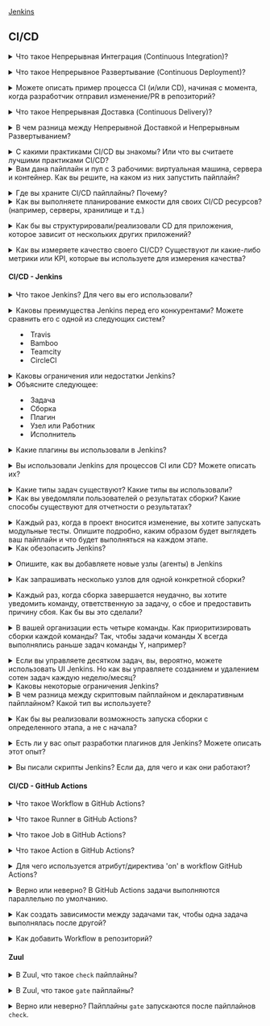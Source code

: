 [Jenkins](https://www.jenkins.io/doc/developer/)<br>

## CI/CD

<details>
<summary>Что такое Непрерывная Интеграция (Continuous Integration)?</summary><br><b>

Практика разработки, при которой разработчики часто интегрируют код в общий репозиторий. Это может варьироваться от нескольких изменений каждый день или неделю до нескольких изменений за один час на больших проектах.

Каждое изменение кода (патч) проверяется, чтобы убедиться, что оно безопасно для слияния. В настоящее время это обычная практика тестировать изменение с помощью автоматизированной сборки, которая обеспечивает возможность интеграции кода. Это может быть одна сборка, которая запускает несколько тестов на разных уровнях (юнит-тесты, функциональные тесты и т.д.), или несколько отдельных сборок, которые должны пройти все или некоторые тесты для того, чтобы изменение было слито в репозиторий.
</b></details>

<details>
<summary>Что такое Непрерывное Развертывание (Continuous Deployment)?</summary><br><b>

Стратегия разработки, используемая разработчиками для автоматического развертывания программного обеспечения в продуктивной среде, при этом любое изменение кода должно проходить через фазу автоматизированного тестирования. Только когда это успешно, выпуск считается готовым для продуктивной среды. Это исключает любое человеческое взаимодействие и должно быть реализовано только после настройки производственных конвейеров с мониторингом и отчетностью в реальном времени о развернутых активах. Если будут обнаружены какие-либо проблемы в продуктивной среде, должно быть просто откатиться к предыдущему рабочему состоянию.

Для получения дополнительной информации, пожалуйста, прочитайте [здесь](https://www.atlassian.com/continuous-delivery/continuous-deployment).
</b></details>

<details>
<summary>Можете описать пример процесса CI (и/или CD), начиная с момента, когда разработчик отправил изменение/PR в репозиторий?</summary><br><b>

Существует множество ответов на этот вопрос, так как процессы CI различаются в зависимости от используемых технологий и типа проекта, в который было отправлено изменение. Такие процессы могут включать одну или несколько из следующих стадий:

* Компиляция 
* Сборка
* Установка
* Конфигурация
* Обновление
* Тестирование

Пример одного возможного ответа:

Разработчик отправил pull request к проекту. PR (pull request) инициировал две задачи (или одну комбинированную задачу). Одна задача для выполнения линтингового теста на изменение и вторая задача для сборки пакета, который включает отправленное изменение, и выполнения нескольких API/сценарных тестов с использованием этого пакета. Как только все тесты прошли и изменение было одобрено поддержкой/основной командой, оно сливается/отправляется в репозиторий. Если некоторые тесты не прошли, изменение не будет разрешено для слияния/отправки в репозиторий.

Совершенно другой ответ или процесс CI может описать, как разработчик отправляет код в репозиторий, после чего запускается рабочий процесс, чтобы собрать образ контейнера и отправить его в реестр. Как только в реестре, кластер k8s применяет новые изменения.
</b></details>

<details>
<summary>Что такое Непрерывная Доставка (Continuous Delivery)?</summary><br><b>

Стратегия разработки, используемая для частой доставки кода в QA и Ops для тестирования. Это подразумевает наличие промежуточной зоны, которая имеет функции, подобные производственным, где изменения могут быть приняты в продукцию только после ручного обзора. Из-за этого человеческого вовлечения, обычно есть временной лаг между выпуском и обзором, что делает его медленным и подверженным ошибкам по сравнению с непрерывным развертыванием.

Для получения дополнительной информации, пожалуйста, прочитайте [здесь](https://www.atlassian.com/continuous-delivery/continuous-deployment).
</b></details>

<details>
<summary>В чем разница между Непрерывной Доставкой и Непрерывным Развертыванием?</summary><br><b>

Обе концепции охватывают один и тот же процесс развертывания изменений, которые были собраны и/или протестированы в CI-пipelines.<br>
Разница между ними заключается в том, что Непрерывная Доставка не является полностью автоматизированным процессом, в отличие от Непрерывного Развертывания, где каждое изменение, протестированное в процессе, в конечном итоге разворачивается в продуктивной среде. В непрерывной доставке кто-то либо одобряет процесс развертывания, либо сам процесс развертывания основывается на ограничениях и условиях (например, временные ограничения развертывания каждую неделю/месяц...).
</b></details>

<details>
<summary>С какими практиками CI/CD вы знакомы? Или что вы считаете лучшими практиками CI/CD?</summary><br><b>

* Часто коммитить и тестировать.
* Тестовая/промежуточная среда должна быть клонированием производственной среды.
* Очищайте свои среды (например, ваши CI/CD пайплайны могут создать много ресурсов. Они также должны заботиться о очистке всего, что они создали).
* CI/CD пайплайны должны давать одинаковые результаты как при удаленном, так и при локальном выполнении.
* Рассматривайте CI/CD как еще одно приложение в вашей организации, а не как "клейкий" код.
* Запросные среды вместо заранее выделенных ресурсов для целей CI/CD.
* Этапы/задачи пайплайнов должны быть общими между приложениями или микросервисами (не переизобретайте общие задачи, такие как "клонирование проекта").
</b></details>

<details>
<summary>Вам дана пайплайн и пул с 3 рабочими: виртуальная машина, сервера и контейнер. Как вы решите, на каком из них запустить пайплайн?</summary><br><b>

Решение о том, какой тип рабочего (виртуальная машина, "bare-metal" или контейнер) использовать для запуска пайплайна, будет зависеть от нескольких факторов, включая природу пайплайна, требования к разрабатываемому программному обеспечению, доступные ресурсы и специфические цели и ограничения процесса разработки и развертывания. Вот некоторые соображения, которые могут помочь в принятии решения:

1. Требования пайплайна
2. Доступность ресурсов
3. Масштабируемость и гибкость
4. Требования к развертыванию и изоляции
5. Соображения безопасности
6. Рабочие процессы разработки и эксплуатации
7. Соображения по стоимости

Основываясь на этих соображениях, подходящий выбор рабочего (виртуальная машина, "bare-metal" или контейнер) для запуска пайплайна будет определяться с учетом плюсов и минусов каждого варианта и в соответствии со специфическими требованиями, ресурсами и целями процесса разработки и развертывания. Также может быть полезно проконсультироваться с соответствующими заинтересованными сторонами, такими как разработчики, операционные и инфраструктурные команды, для сбора мнений и принятия обоснованного решения.
</b></details>

<details>
<summary>Где вы храните CI/CD пайплайны? Почему?</summary><br><b>

Существует несколько подходов к тому, где хранить определения CI/CD пайплайнов:

1. Репозиторий приложения - хранить их в том же репозитории приложения, который они создают или тестируют (возможно, самый популярный вариант).
2. Центральный репозиторий - хранить все CI/CD пайплайны организации/проекта в одном отдельном репозитории (возможно, лучший подход, когда несколько команд тестируют один и тот же набор проектов и в итоге имеют много пайплайнов).
3. CI репозиторий для каждого репозитория приложения - отделить код, связанный с CI, от кода приложения, но не помещать всё в одном месте (возможно, худший вариант из-за обслуживания).
4. Платформа, где выполняются CI/CD пайплайны (например, Kubernetes кластер в случае Tekton/OpenShift Pipelines).
</b></details>

<details>
<summary>Как вы выполняете планирование емкости для своих CI/CD ресурсов? (например, серверы, хранилище и т.д.)</summary><br><b>

Планирование емкости для CI/CD ресурсов включает в себя оценку ресурсов, необходимых для поддержки CI/CD пайплайна, и обеспечение достаточной емкости инфраструктуры для удовлетворения требований пайплайна. Вот некоторые шаги для выполнения планирования емкости для ресурсов CI/CD:

1. Анализ рабочей нагрузки
2. Мониторинг текущего использования
3. Выявление узких мест ресурсов
4. Прогнозирование будущего спроса
5. Планирование роста
6. Рассмотрение вопросов масштабируемости и гибкости
7. Оценка затрат и бюджета
8. Непрерывный мониторинг и корректировка

Следуя этим шагам, вы можете эффективно планировать емкость для своих ресурсов CI/CD, обеспечивая наличие достаточных ресурсов для эффективной работы вашего пайплайна и удовлетворения требований вашего процесса разработки.
</b></details>

<details>
<summary>Как бы вы структурировали/реализовали CD для приложения, которое зависит от нескольких других приложений?</summary><br><b>

Реализация Непрерывного Развертывания (CD) для приложения, которое зависит от нескольких других приложений, требует тщательного планирования и координации, чтобы обеспечить плавное и эффективное развертывание изменений во всей экосистеме. Вот некоторые общие шаги для структурирования/реализации CD для приложения с зависимостями:

1. Определите пайплайн развертывания
2. Автоматизируйте процесс развертывания
3. Управление версиями и зависимостями
4. Непрерывная интеграция и тестирование
5. Пошаговые развертывания
6. Мониторинг и управление зависимостями
7. Тестирование по всей экосистеме
8. Стратегии отката и восстановления
9. Безопасность и соблюдение норм
10. Документация и коммуникация

Реализация CD для приложения с зависимостями требует тщательного планирования, координации и автоматизации для обеспечения эффективных и надежных развертываний. Следуя лучшим практикам, таким как автоматизация, управление версиями, тестирование, мониторинг, стратегии отката и эффективная коммуникация, вы можете обеспечить плавный и успешный процесс CD для вашей экосистемы приложений.
</b></details>

<details>
<summary>Как вы измеряете качество своего CI/CD? Существуют ли какие-либо метрики или KPI, которые вы используете для измерения качества?</summary><br><b>

Измерение качества процессов CI/CD имеет решающее значение для выявления областей для улучшения, обеспечения эффективной и надежной доставки программного обеспечения и достижения непрерывного улучшения. Вот некоторые общие метрики и KPI (ключевые показатели эффективности) для измерения качества CI/CD:

1. Процент успешных сборок: Эта метрика измеряет процент успешных сборок по сравнению с общим числом сборок. Высокий процент успешных сборок указывает на то, что большинство сборок успешны и пайплайн CI/CD стабилен.
2. Время сборки и развертывания: Эта метрика измеряет время, необходимое для сборки и развертывания изменений от момента отправки кода до продуктивной среды. Быстрое время сборки и развертывания указывает на более короткий цикл обратной связи и более быстрое время выхода на рынок.
3. Частота развертывания: Эта метрика измеряет частоту развертываний в продуктивной среде в течение определенного периода времени. Более высокая частота развертывания указывает на более быстрые циклы выпусков и более частые обновления в продуктивной среде.
4. Среднее время обнаружения (MTTD): Эта метрика измеряет среднее время, необходимое для обнаружения проблем или дефектов в пайплайне CI/CD или в продуктивной среде. Меньшее MTTD указывает на более быстрое обнаружение и разрешение проблем, что приводит к более высокому качеству и более надежным развертываниям.
5. Среднее время восстановления (MTTR): Эта метрика измеряет среднее время, необходимое для восстановления после проблем или инцидентов в пайплайне CI/CD или в продуктивной среде. Меньшее MTTR указывает на более быстрое восстановление и уменьшение времени простоя, что приводит к более высокой доступности и надежности.
6. Время цикла обратной связи: Эта метрика измеряет время, необходимое для получения обратной связи по изменениям в коде, включая обзоры кода, результаты тестов и другие механизмы обратной связи. Более быстрое время цикла обратной связи позволяет более быстрые итерации и более быстрое улучшение процесса CI/CD.
7. Удовлетворенность клиентов: Эта метрика измеряет удовлетворенность конечных пользователей или клиентов качеством и надежностью развернутого программного обеспечения. Более высокая удовлетворенность клиентов указывает на то, что процесс CI/CD доставляет высококачественное программное обеспечение, соответствующее ожиданиям клиентов.

Это всего лишь некоторые примеры метрик и KPI, которые можно использовать для измерения качества процессов CI/CD. Важно выбирать метрики, которые соответствуют целям и задачам вашей организации, и регулярно отслеживать и анализировать их, чтобы постоянно улучшать процесс CI/CD и обеспечивать высокое качество доставки программного обеспечения.
</b></details>

#### CI/CD - Jenkins

<details>
<summary>Что такое Jenkins? Для чего вы его использовали?</summary><br><b>

Jenkins - это инструмент автоматизации с открытым исходным кодом, написанный на Java, с плагинами, созданными для целей Непрерывной Интеграции. Jenkins используется для непрерывной сборки и тестирования ваших программных проектов, что упрощает разработчикам интеграцию изменений в проект и упрощает пользователям получение свежей сборки. Он также позволяет постоянно доставлять программное обеспечение, интегрируясь с большим количеством технологий тестирования и развертывания.

Jenkins интегрирует процессы жизненного цикла разработки всех типов, включая сборку, документы, тестирование, упаковку, стадию, развертывание, статический анализ и многое другое.
</b></details>

<details>
<summary>Каковы преимущества Jenkins перед его конкурентами? Можете сравнить его с одной из следующих систем?

  * Travis
  * Bamboo
  * Teamcity
  * CircleCI</summary><br><b>

Jenkins имеет несколько преимуществ перед своими конкурентами, включая Travis, Bamboo, TeamCity и CircleCI. Вот некоторые ключевые преимущества:

1. С открытым исходным кодом и бесплатно
2. Настраиваемый и гибкий
3. Широкий диапазон интеграций и плагинов
4. Активное и поддерживающее сообщество

При сравнении Jenkins с его конкурентами есть некоторые ключевые различия в функциональности и возможностях. Например:

- Travis: Travis - это облачная платформа CI/CD, которая известна своей простотой использования и быстрой настройкой. Однако у нее меньше вариантов настройки и интеграций по сравнению с Jenkins.
- Bamboo: Bamboo - это инструмент CI/CD от Atlassian, создателей JIRA и Confluence. Он предоставляет ряд функций для сборки, тестирования и развертывания программного обеспечения, но может быть более дорогим и сложным в настройке по сравнению с Jenkins.
- TeamCity: TeamCity - это инструмент CI/CD от JetBrains, создателей IntelliJ IDEA. Он предоставляет ряд функций для сборки, тестирования и развертывания программного обеспечения, но может быть более сложным и требовательным к ресурсам по сравнению с Jenkins.
- CircleCI: CircleCI - это облачная платформа CI/CD, которая известна своими быстрыми временем сборки и легкой интеграцией с GitHub. Однако она может быть более дорогой по сравнению с Jenkins, особенно для более крупных проектов.
</b></details>

<details>
<summary>Каковы ограничения или недостатки Jenkins?</summary><br><b>

Это может быть оценочный ответ:

* Устаревшие панели управления с не многими возможностями для настройки
* Готовность контейнеров (это улучшилось с Jenkins X)
* Сам по себе у него не так много функций. С другой стороны, существует множество плагинов, созданных сообществом, чтобы расширить его возможности.
* Управление Jenkins и его пайплайнами как код может быть настоящим кошмаром.
</b></details>

<details>
<summary>Объясните следующее:

- Задача
- Сборка
- Плагин
- Узел или Работник
- Исполнитель</summary><br><b>
- Задача - это определение автоматизации=что и где выполнять после нажатия пользователем "собрать".
- Сборка - это выполняющийся экземпляр задачи. В любой данный момент времени может быть одна или несколько сборок (если это не ограничено конфигурацией).
- Работник - это машина/экземпляр, на котором выполняется сборка. Когда сборка запускается, она "забирает" работника из пула для выполнения на нем.
- Исполнитель - это переменная работника, определяющая, сколько сборок может выполняться на этом работнике параллельно. Значение исполнителя 3 означает, что 3 сборки могут выполняться в любой момент на этом исполнителе (не обязательно одной и той же задачи. Любые сборки).
</b></details>

<details>
<summary>Какие плагины вы использовали в Jenkins?</summary><br><b>

Jenkins имеет обширную библиотеку плагинов, и наиболее часто используемые плагины зависят от конкретных потребностей и требований каждой организации. Однако вот некоторые из самых популярных и широко используемых плагинов в Jenkins:

- Pipeline: Этот плагин позволяет пользователям создавать и управлять сложными многостадийными пайплайнами с использованием простого и удобного скриптового языка. Он предоставляет мощный и гибкий способ автоматизации всего процесса доставки программного обеспечения, от коммита кода до развертывания.

- Git: Этот плагин обеспечивает интеграцию с Git, одной из самых популярных систем управления версиями на сегодняшний день. Он позволяет пользователям извлекать код из репозиториев Git, инициировать сборки на основе изменений кода и отправлять изменения кода обратно в Git.

- Docker: Этот плагин обеспечивает интеграцию с Docker, популярной платформой для сборки, отгрузки и запуска распределенных приложений. Он позволяет пользователям собирать и запускать Docker-контейнеры как часть процесса сборки, что упрощает и позволяет повторное развертывание приложений.

- JUnit: Этот плагин обеспечивает интеграцию с JUnit, популярным фреймворком модульного тестирования для Java-приложений. Он позволяет пользователям выполнять тесты JUnit как часть их процесса сборки и генерировать отчеты и статистику по результатам тестов.

- Cobertura: Этот плагин предоставляет отчетность по покрытию кода для Java-приложений. Он позволяет пользователям измерять покрытие кода их тестами и генерировать отчеты о том, какие части кода покрыты тестами.

- Email Extension: Этот плагин предоставляет расширенные возможности уведомлений по электронной почте для Jenkins. Он позволяет пользователям настраивать содержимое и формат уведомлений по электронной почте, включая вложения, и отправлять уведомления определенным пользователям или группам на основе результатов сборки.

- Artifactory: Этот плагин обеспечивает интеграцию с Artifactory, популярным хранилищем артефактов для хранения и управления бинарными файлами и зависимостями. Он позволяет пользователям публиковать и получать артефакты из Artifactory как часть их процесса сборки.

- SonarQube: Этот плагин обеспечивает интеграцию с SonarQube, популярным инструментом анализа качества кода. Он позволяет пользователям выполнять проверки качества кода и генерировать отчеты по метрикам качества кода, таким как сложность кода, дубликаты кода и покрытие кода.
</b></details>

<details>
<summary>Вы использовали Jenkins для процессов CI или CD? Можете описать их?</summary><br><b>

Допустим, у нас есть веб-приложение, построенное с использованием Node.js, и мы хотим автоматизировать его процесс сборки и развертывания с помощью Jenkins. Вот как мы можем настроить простой CI/CD пайплайн с использованием Jenkins:

1. Установите Jenkins: Мы можем установить Jenkins на выделенном сервере или на облачной платформе, такой как AWS или Google Cloud.
2. Установить необходимые плагины: В зависимости от конкретных требований проекта, возможно, нам придется установить такие плагины, как NodeJS, Git, Docker и любые другие плагины, требуемые проектом.
3. Создать новую задачу: В Jenkins задача - это определенный набор инструкций для автоматизации конкретной задачи. Мы можем создать новую задачу и настроить ее на сборку нашего приложения на Node.js.
4. Настроить задачу: Мы можем настроить задачу для извлечения последнего кода из репозитория Git, установки необходимых зависимостей с помощью Node.js, выполнения модульных тестов и сборки приложения с использованием скрипта сборки.
5. Настроить окружение развертывания: Мы можем установить отдельное окружение для развертывания приложения, например, промежуточное или продуктивное окружение. Мы можем использовать Docker для создания образа контейнера приложения и развернуть его в окружении.
6. Настроить непрерывное развертывание: Мы можем настроить задачу на автоматическое развертывание приложения в развертываемое окружение, если сборка и тесты прошли успешно.
7. Мониторинг и устранение неполадок: Мы можем следить за пайплайном на наличие ошибок или сбоев и устранять любые возникающие проблемы.

Это всего лишь простой пример CI/CD пайплайна с использованием Jenkins, и конкретные детали реализации могут варьироваться в зависимости от требований проекта.
</b></details>

<details>
<summary>Какие типы задач существуют? Какие типы вы использовали?</summary><br><b>

В Jenkins есть различные типы задач, включая:

1. Freestyle job: Это самый распространенный тип задачи в Jenkins, который позволяет пользователям определять пользовательские шаги сборки и настраивать различные параметры, включая триггеры сборки, опрос SCM и действия после сборки.
2. Pipeline job: Pipline job - это новая функция в Jenkins, которая позволяет пользователям определять пайплайн задач, который может выполняться в определенном порядке. Пайплайн может быть определен с помощью Jenkinsfile, который предоставляет синтаксис, похожий на скрипт, для определения этапов, шагов и условий пайплайна.
3. Multi-configuration job: Этот тип задачи позволяет пользователям выполнять одну и ту же задачу с несколькими конфигурациями, такими как различные операционные системы, браузеры или устройства. Jenkins выполнит задачу для каждой указанной конфигурации, предоставляя матрицу результатов.
4. Maven job: Этот тип задачи специально предназначен для сборки Java-приложений с использованием инструмента сборки Maven. Jenkins выполнит процесс сборки Maven, включая компиляцию, тестирование и упаковку приложения.
5. Parameterized job: Этот тип задачи позволяет пользователям определять параметры, которые могут быть переданы в процесс сборки во время выполнения. Параметры могут использоваться для настройки процесса сборки, например, указания номера версии или целевого окружения.
</b></details>

<details>
<summary>Как вы уведомляли пользователей о результатах сборки? Какие способы существуют для отчетности о результатах?</summary><br><b>

Вы можете сообщать через:
  * Электронная почта
  * Мессенджеры
  * Дашборды

У каждого из этих методов есть свои недостатки и преимущества. Например, электронная почта может быть игнорирована, если отправляется слишком часто.
</b></details>

<details>
<summary>Каждый раз, когда в проект вносится изменение, вы хотите запускать модульные тесты. Опишите подробно, каким образом будет выглядеть ваш пайплайн и что будет выполняться на каждом этапе.</summary><br><b>

У пайплайнов будет несколько этапов:

  * Клонировать проект
  * Установить зависимости тестирования (например, если мне нужно установить пакет tox для запуска тестов, я установлю его на этом этапе)
  * Выполнить модульные тесты
  * (Опционально) отчет о результатах (например, по электронной почте пользователям)
  * Архивировать соответствующие логи/файлы
</b></details>

<details>
<summary>Как обезопасить Jenkins?</summary><br><b>

 [Документация Jenkins](https://www.jenkins.io/doc/book/security/securing-jenkins/) предоставляет некоторые базовые вводные сведения о том, как защитить ваш сервер Jenkins.
</b></details>

<details>
<summary>Опишите, как вы добавляете новые узлы (агенты) в Jenkins</summary><br><b>

Вы можете описать способ добавления новых узлов через UI, но лучше объяснить, как это сделать масштабируемым способом, например, с помощью скрипта или использования динамичного источника для узлов, как в одном из существующих облаков.
</b></details>

<details>
<summary>Как запрашивать несколько узлов для одной конкретной сборки?</summary><br><b>

Для задания нескольких узлов для одной конкретной сборки в Jenkins можно использовать функцию "Параллельно" в скрипте пайплайна. Функция "Параллельно" позволяет выполнить несколько этапов параллельно, и каждый этап может выполняться на своем узле.

Вот пример скрипта пайплайна, который демонстрирует, как запрашивать несколько узлов для одной конкретной сборки:

```groovy
pipeline {
    agent any
    stages {
        stage('Build') {
            parallel {
                stage('Node 1') {
                    agent { label 'node1' }
                    steps {
                        // Запуск команд сборки на Узле 1
                    }
                }
                stage('Node 2') {
                    agent { label 'node2' }
                    steps {
                        // Запуск команд сборки на Узле 2
                    }
                }
                stage('Node 3') {
                    agent { label 'node3' }
                    steps {
                        // Запуск команд сборки на Узле 3
                    }
                }
            }
        }
        stage('Deploy') {
            agent any
            steps {
                // Развертывание собранных артефактов
            }
        }
    }
}
```

В этом примере этап "Сборка" состоит из трех параллельных этапов, каждый из которых выполняется на различном узле, обозначенном как "node1", "node2" и "node3". Этап "Развертывание" запускается после завершения сборки и выполняется на любом доступном узле.

Чтобы использовать этот скрипт пайплайна, необходимо, чтобы три узла (node1, node2 и node3) были настроены в Jenkins. Также стоит убедиться, что необходимые команды сборки и зависимости установлены на каждом узле.
</b></details>

<details>
<summary>Каждый раз, когда сборка завершается неудачно, вы хотите уведомить команду, ответственную за задачу, о сбое и предоставить причину сбоя. Как бы вы это сделали?</summary><br><b>

В Jenkins вы можете использовать плагин "Email Notification" для уведомления команды, когда сборка завершается с ошибкой. Вот шаги для настройки уведомлений по электронной почте для неудачных сборок:

1. Установите плагин "Email Notification", если он еще не установлен в Jenkins.
2. Перейдите на страницу конфигурации задачи Jenkins и щелкните "Настроить".
3. Прокрутите вниз до раздела "После сборки" и нажмите "Добавить действие после сборки".
4. Выберите "Редактируемое уведомление по электронной почте" из списка вариантов.
5. Заполните необходимые поля, такие как адреса электронной почты получателей, тема и содержание письма. Вы можете использовать переменные окружения Jenkins, такие как ${BUILD_URL} и ${BUILD_LOG}, чтобы включить информацию, специфичную для сборки, в содержание письма.
6. В разделе "Расширенные настройки" выберите "Отправить получателям" и выберите "Только в случае сбоя" из выпадающего меню.
7. Нажмите "Сохранить", чтобы сохранить конфигурацию задачи.

С такой настройкой Jenkins будет отправлять уведомление по электронной почте указанным получателям каждый раз, когда сборка завершится с ошибкой, предоставляя им причину сбоя и любую другую соответствующую информацию.
</b></details>

<details>
<summary>В вашей организации есть четыре команды. Как приоритизировать сборки каждой команды? Так, чтобы задачи команды X всегда выполнялись раньше задач команды Y, например?</summary><br><b>

В Jenkins вы можете приоритизировать сборки каждой команды, используя плагин "Priority Sorter". Вот шаги для настройки приоритета сборок:

1. Установите плагин "Priority Sorter", если он еще не установлен в Jenkins.
2. Перейдите на страницу конфигурации системы Jenkins и щелкните "Настроить глобальную безопасность". Прокрутите вниз до раздела "Контроль доступа" и нажмите "На уровне проекта".
3. В разделе "Действия по умолчанию для проекта" выберите "Настроить триггеры сборки и выполнение" из выпадающего меню. Нажмите "Добавить пользователя или группу" и добавьте группы, представляющие каждую команду в вашей организации.
4. Перейдите на страницу конфигурации каждой задачи Jenkins и щелкните "Настроить". Прокрутите вниз до раздела "Среда сборки" и нажмите "Добавить шаг сборки". Выберите "Установить приоритет сборки с помощью Priority Sorter" из списка вариантов.
5. Установите приоритет задачи в зависимости от команды, которой она принадлежит. Например, если команда X отвечает за задачу, установите приоритет на более высокий, чем за задачи команды Y. Нажмите "Сохранить", чтобы сохранить конфигурацию задачи.

С такой настройкой Jenkins будет приоритизировать сборки каждой команды на основе установленного значения приоритета в конфигурации задачи. Задачи, принадлежащие команде X, будут иметь более высокий приоритет, чем задачи, принадлежащие команде Y, обеспечивая их выполнение в первую очередь.
</b></details>

<details>
<summary>Если вы управляете десятком задач, вы, вероятно, можете использовать UI Jenkins. Но как вы управляете созданием и удалением сотен задач каждую неделю/месяц?</summary><br><b>

Управление созданием и удалением сотен задач каждую неделю/месяц в Jenkins может быть громоздкой задачей, если делать это вручную через интерфейс пользователя. Вот некоторые подходы для эффективного управления большим количеством задач:

1. Используйте шаблоны задач
2. Используйте Job DSL
3. Используйте REST API Jenkins
4. Используйте инструмент управления конфигурацией
5. Используйте инструмент управления задачами Jenkins
</b></details>

<details>
<summary>Каковы некоторые ограничения Jenkins?</summary><br><b>

  * Тестирование взаимозависимостей (изменения из нескольких проектов вместе)
  * Запуск сборок из любой стадии (хотя Cloudbees реализовали нечто под названием контрольные точки).
</b></details>

<details>
<summary>В чем разница между скриптовым пайплайном и декларативным пайплайном? Какой тип вы используете?</summary><br><b>

Jenkins поддерживает два типа пайплайнов: скриптовые и декларативные пайплайны.

Скриптовые пайплайны используют синтаксис Groovy и обеспечивают высокую степень гибкости и контроля над процессом сборки. Скриптовые пайплайны позволяют разработчикам писать пользовательский код для обработки сложных сценариев, но могут быть сложными и трудными в обслуживании.

Декларативные пайплайны являются более новой функцией и обеспечивают более простой способ определения пайплайнов с использованием синтаксиса YAML. Декларативные пайплайны предоставляют более структурированный и целенаправленный способ определения сборок, облегчая начало работы с пайплайнами и уменьшая риск ошибок.

Некоторые ключевые различия между двумя типами пайплайнов:

1. Синтаксис: Скриптовые пайплайны используют синтаксис Groovy, в то время как декларативные пайплайны используют синтаксис YAML.
2. Структура: Декларативные пайплайны имеют более структурированный формат и определяют конкретные этапы, в то время как скриптовые пайплайны обеспечивают большую гибкость в определении этапов и шагов сборки.
3. Обработка ошибок: Декларативные пайплайны предоставляют более комплексную систему обработки ошибок с встроенными условиями и действиями, в то время как скриптовые пайплайны требуют более ручной обработки ошибок.
4. Удобство использования: Декларативные пайплайны проще в использовании для новичков и имеют более простой синтаксис, в то время как скриптовые пайплайны требуют больше опыта в Groovy и могут быть более сложными.
5. Обслуживание: Декларативные пайплайны легче обслуживать и модифицировать с меньшими затратами времени по сравнению со скриптовыми пайплайнами, которые могут быть более трудными для изменения и расширения с течением времени.

Мне знакомы оба типа пайплайнов, но в основном я предпочитаю декларативные пайплайны за их удобство использования и простоту.
</b></details>

<details>
<summary>Как бы вы реализовали возможность запуска сборки с определенного этапа, а не с начала?</summary><br><b>

Чтобы реализовать возможность запуска сборки с определенного этапа, а не с начала в пайплайне Jenkins, мы можем использовать директиву `when` вместе с настраиваемым параметром, чтобы определить стартовую стадию. Вот шаги для реализации этого:

1. Добавьте настраиваемый параметр в пайплайн. Этот параметр может быть простой строкой или более сложным типом данных, например, картой.
    
    ```groovy
    parameters {
        string(name: 'START_STAGE', defaultValue: '', description: 'Имя этапа, с которого начать сборку')
    }
    ```
    
2. Используйте директиву `when`, чтобы условно выполнить этапы на основе значения параметра `START_STAGE`.
    
    ```groovy
    stage('Build') {
        when {
            expression {
                params.START_STAGE == '' || currentStage.name == params.START_STAGE
            }
        }
        // Шаги сборки здесь
    }
    
    stage('Test') {
        when {
            expression {
                params.START_STAGE == '' || currentStage.name == params.START_STAGE || previousStage.result == 'SUCCESS'
            }
        }
        // Шаги тестирования здесь
    }
    
    stage('Deploy') {
        when {
            expression {
                params.START_STAGE == '' || currentStage.name == params.START_STAGE || previousStage.result == 'SUCCESS'
            }
        }
        // Шаги развертывания здесь
    }
    ```
    

  В этом примере мы используем директиву `when`, чтобы выполнить каждый этап только в том случае, если параметр `START_STAGE` пуст или совпадает с именем текущего этапа. Кроме того, для этапов "Тестирование" и "Развертывание" мы также проверяем, завершилась ли предыдущая стадия успешно перед запуском.

3. Запустите пайплайн и передайте параметр `START_STAGE`, когда это необходимо.
    
    ```groovy
    pipeline {
        agent any
        parameters {
            string(name: 'START_STAGE', defaultValue: '', description: 'Имя этапа, с которого начать сборку')
        }
        stages {
            stage('Build') {
                // Шаги сборки здесь
            }
            stage('Test') {
                // Шаги тестирования здесь
            }
            stage('Deploy') {
                // Шаги развертывания здесь
            }
        }
    }
    ```
    

При запуске пайплайна вы можете передать параметр `START_STAGE`, чтобы начать сборку с определенного этапа.

Например, если вы хотите начать сборку с этапа "Тестирование", вы можете запустить пайплайн с параметром `START_STAGE`, установленным на `'Test'`:

```groovy
pipeline?START_STAGE=Test
```

Это заставит пайплайн пропустить этап "Сборка" и начать сразу с этапа "Тестирование".
</b></details>

<details>
<summary>Есть ли у вас опыт разработки плагинов для Jenkins? Можете описать этот опыт?</summary><br><b>

Разработка плагина для Jenkins требует знаний Java и знакомства с API Jenkins. Процесс обычно включает настройку среды разработки, создание нового проекта плагина, определение точек расширения плагина и реализацию необходимого функционала с использованием кода Java. После того как плагин будет разработан, его можно упаковать и развернуть в Jenkins.

Экосистема плагинов Jenkins обширна, и существует множество ресурсов, которые могут помочь в разработке плагинов, включая документацию, форумы и онлайн-сообщества. Кроме того, Jenkins предоставляет инструменты, такие как Jenkins Plugin POM Generator и Jenkins Plugin Manager, чтобы помочь в разработке и управлении плагинами.
</b></details>

<details>
<summary>Вы писали скрипты Jenkins? Если да, для чего и как они работают?</summary><br><b>
</b></details>

#### CI/CD - GitHub Actions

<details>
<summary>Что такое Workflow в GitHub Actions?</summary><br><b>

Файл YAML, который определяет действия автоматизации и инструкции для выполнения при определенном событии.<br>
Файл размещается непосредственно в репозитории.

Workflow может быть чем угодно - запуск тестов, компиляция кода, создание пакетов и т.д.
</b></details>

<details>
<summary>Что такое Runner в GitHub Actions?</summary><br><b>

Workflow должен быть выполнен где-то. Среда, в которой выполняется workflow, называется Runner.<br>
Runner может быть локальным хостом или хостингом GitHub.
</b></details>

<details>
<summary>Что такое Job в GitHub Actions?</summary><br><b>

Задача - это серия шагов, которые выполняются в одном и том же Runner/окружении.<br>
Workflow должен включать как минимум одну задачу.
</b></details>

<details>
<summary>Что такое Action в GitHub Actions?</summary><br><b>

Action - это наименьшая единица в workflow. Она включает команды, которые выполняются в рамках задачи.
</b></details>

<details>
<summary>Для чего используется атрибут/директива 'on' в workflow GitHub Actions?</summary><br><b>

Указать, при каких событиях будет инициирован workflow.<br>
Например, вы можете настроить workflow, чтобы он запускался каждый раз, когда в репозитории происходит изменение.
</b></details>

<details>
<summary>Верно или неверно? В GitHub Actions задачи выполняются параллельно по умолчанию.</summary><br><b>

Верно.
</b></details>

<details>
<summary>Как создать зависимости между задачами так, чтобы одна задача выполнялась после другой?</summary><br><b>

С помощью атрибута/директивы "needs".

```
jobs:
  job1:
  job2:
    needs: job1
```

В приведенном выше примере job1 должен успешного завершиться, прежде чем job2 будет запущена.
</b></details>

<details>
<summary>Как добавить Workflow в репозиторий?</summary><br><b>
CLI:

1. Создайте директорию `.github/workflows` в репозитории.
2. Добавьте YAML файл.

UI:

1. На странице репозитория нажмите на "Actions".
2. Выберите workflow и нажмите "Настроить этот workflow".
</b></details>

#### Zuul

<details>
<summary>В Zuul, что такое <code>check</code> пайплайны?</summary><br><b>

Пайплайны `check` запускаются, когда патч загружается в систему ревью кода (например, Gerrit).<br>
</b></details>

<details>
<summary>В Zuul, что такое <code>gate</code> пайплайны?</summary><br><b>

Пайплайны `gate` запускаются, когда рецензент кода одобряет изменение в системе ревью кода (например, Gerrit).
</b></details>

<details>
<summary>Верно или неверно? Пайплайны <code>gate</code> запускаются после пайплайнов <code>check</code>.</summary><br><b>

Верно. Пайплайны `check` запускаются, когда изменение загружается, тогда как пайплайны `gate` запускаются, когда изменение одобрено рецензентом.
</b></details>
